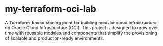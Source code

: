 # my-terraform-oci-lab
A Terraform-based starting point for building modular cloud infrastructure on Oracle Cloud Infrastructure (OCI). This project is designed to grow over time with reusable modules and components that simplify the provisioning of scalable and production-ready environments.

